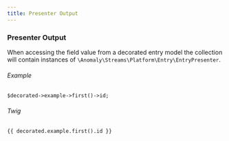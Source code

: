 ```yaml
---
title: Presenter Output
---
```


### Presenter Output

When accessing the field value from a decorated entry model the collection will contain instances of `\Anomaly\Streams\Platform\Entry\EntryPresenter`.

###### Example

    $decorated->example->first()->id;

###### Twig

    {{ decorated.example.first().id }}